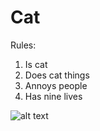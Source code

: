 # Cat
Rules:
1. Is cat
2. Does cat things
3. Annoys people
4. Has nine lives

 ![alt text](https://www.michiganhumane.org/wp-content/uploads/2018/07/Cat-Google-Maps-1080x675.png)
